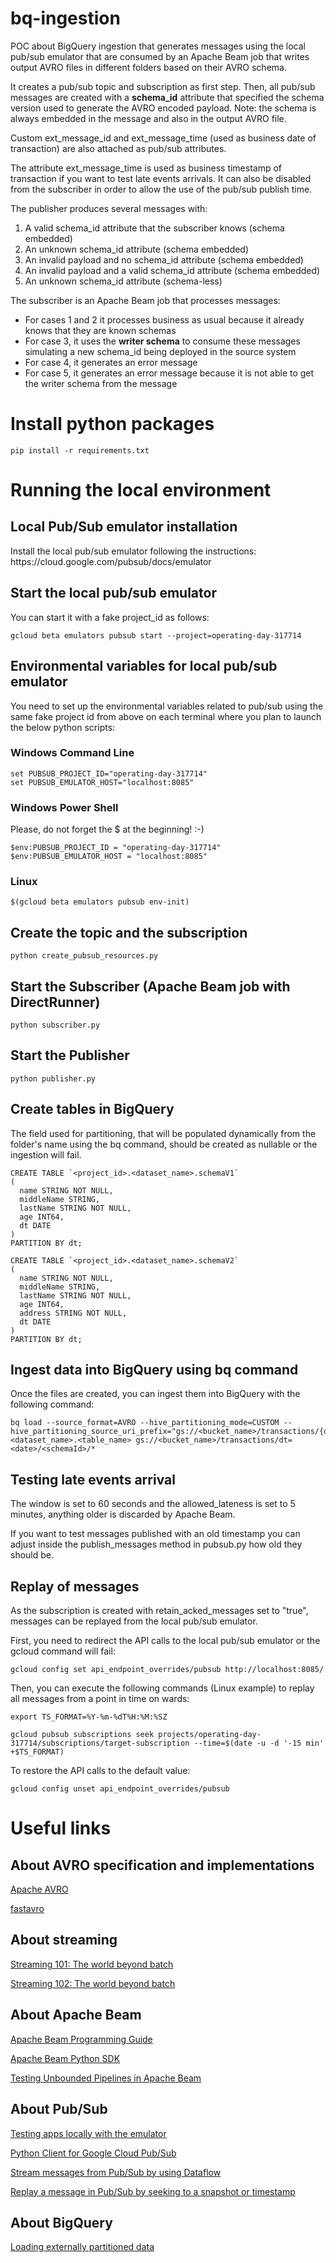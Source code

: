 # bq-ingestion
POC about BigQuery ingestion that generates messages using the local pub/sub emulator that are consumed by an Apache Beam job that writes output AVRO files in different folders based on their AVRO schema.

It creates a pub/sub topic and subscription as first step. Then, all pub/sub messages are created with a <b>schema_id</b> attribute that specified the schema version used to generate the AVRO encoded payload. 
Note: the schema is always embedded in the message and also in the output AVRO file.

Custom ext_message_id and ext_message_time (used as business date of transaction) are also attached as pub/sub attributes.

The attribute ext_message_time is used as business timestamp of transaction if you want to test late events arrivals. It can also be disabled from the subscriber in order to allow the use of the pub/sub publish time.

The publisher produces several messages with:
<ol>
    <li>A valid schema_id attribute that the subscriber knows (schema embedded)</li>
    <li>An unknown schema_id attribute (schema embedded)</li>
    <li>An invalid payload and no schema_id attribute (schema embedded)</li>
    <li>An invalid payload and a valid schema_id attribute (schema embedded)</li>
    <li>An unknown schema_id attribute (schema-less)</li>
</ol>

The subscriber is an Apache Beam job that processes messages:
<ul>
    <li>For cases 1 and 2 it processes business as usual because it already knows that they are known schemas</li>
    <li>For case 3, it uses the <b>writer schema</b> to consume these messages simulating a new schema_id being deployed in the source system</li>
    <li>For case 4, it generates an error message</li>
    <li>For case 5, it generates an error message because it is not able to get the writer schema from the message</li>
</ul>

<h1>Install python packages</h1>

```
pip install -r requirements.txt
```

<h1>Running the local environment</h1>
<h2>Local Pub/Sub emulator installation</h2>
Install the local pub/sub emulator following the instructions: https://cloud.google.com/pubsub/docs/emulator

<h2>Start the local pub/sub emulator</h2>
You can start it with a fake project_id as follows:

```
gcloud beta emulators pubsub start --project=operating-day-317714
```

<h2>Environmental variables for local pub/sub emulator</h2>

You need to set up the environmental variables related to pub/sub using the same fake project id from above on each terminal where you plan to launch the below python scripts:

<h3>Windows Command Line</h3>

```
set PUBSUB_PROJECT_ID="operating-day-317714"
set PUBSUB_EMULATOR_HOST="localhost:8085"
```

<h3>Windows Power Shell</h3>

Please, do not forget the $ at the beginning! :-)

```
$env:PUBSUB_PROJECT_ID = "operating-day-317714"
$env:PUBSUB_EMULATOR_HOST = "localhost:8085"
```

<h3>Linux</h3>

```
$(gcloud beta emulators pubsub env-init)
```

<h2>Create the topic and the subscription</h2>

```
python create_pubsub_resources.py
```

<h2>Start the Subscriber (Apache Beam job with DirectRunner)</h2>

```
python subscriber.py
```

<h2>Start the Publisher</h2>

```
python publisher.py
```

<h2>Create tables in BigQuery</h2>
The field used for partitioning, that will be populated dynamically from the folder's name using the bq command, should be created as nullable or the ingestion will fail. 

```
CREATE TABLE `<project_id>.<dataset_name>.schemaV1`
(
  name STRING NOT NULL,
  middleName STRING,
  lastName STRING NOT NULL,
  age INT64,
  dt DATE
)
PARTITION BY dt;

CREATE TABLE `<project_id>.<dataset_name>.schemaV2`
(
  name STRING NOT NULL,
  middleName STRING,
  lastName STRING NOT NULL,
  age INT64,
  address STRING NOT NULL,
  dt DATE
)
PARTITION BY dt;
```

<h2>Ingest data into BigQuery using bq command</h2>
Once the files are created, you can ingest them into BigQuery with the following command:

```
bq load --source_format=AVRO --hive_partitioning_mode=CUSTOM --hive_partitioning_source_uri_prefix="gs://<bucket_name>/transactions/{dt:DATE}" <dataset_name>.<table_name> gs://<bucket_name>/transactions/dt=<date>/<schemaId>/*
```

<h2>Testing late events arrival</h2>
The window is set to 60 seconds and the allowed_lateness is set to 5 minutes, anything older is discarded by Apache Beam. 

If you want to test messages published with an old timestamp you can adjust
inside the publish_messages method in pubsub.py how old they should be.

<h2>Replay of messages</h2>
As the subscription is created with retain_acked_messages set to "true", messages can be replayed from the local pub/sub emulator.

First, you need to redirect the API calls to the local pub/sub emulator or the gcloud command will fail:

```
gcloud config set api_endpoint_overrides/pubsub http://localhost:8085/
```

Then, you can execute the following commands (Linux example) to replay all messages from a point in time on wards:

```
export TS_FORMAT=%Y-%m-%dT%H:%M:%SZ

gcloud pubsub subscriptions seek projects/operating-day-317714/subscriptions/target-subscription --time=$(date -u -d '-15 min' +$TS_FORMAT)
```

To restore the API calls to the default value:

```
gcloud config unset api_endpoint_overrides/pubsub
```

<h1>Useful links</h1>

<h2>About AVRO specification and implementations</h2>
<a href="https://avro.apache.org/docs/1.11.0/gettingstartedpython.html">Apache AVRO</a>

<a href="https://fastavro.readthedocs.io/en/latest/#">fastavro</a>

<h2>About streaming</h2>
<a href="https://www.oreilly.com/radar/the-world-beyond-batch-streaming-101/">Streaming 101: The world beyond batch</a>

<a href="https://www.oreilly.com/radar/the-world-beyond-batch-streaming-102/">Streaming 102: The world beyond batch</a>

<h2>About Apache Beam</h2>
<a href="https://beam.apache.org/documentation/programming-guide/">Apache Beam Programming Guide</a>

<a href="https://github.com/apache/beam/tree/master/sdks/python/apache_beam">Apache Beam Python SDK</a>

<a href="https://beam.apache.org/blog/test-stream/">Testing Unbounded Pipelines in Apache Beam</a>

<h2>About Pub/Sub</h2>
<a href="https://cloud.google.com/pubsub/docs/emulator">Testing apps locally with the emulator</a>

<a href="https://googleapis.dev/python/pubsub/latest/index.html">Python Client for Google Cloud Pub/Sub</a>

<a href="https://cloud.google.com/pubsub/docs/stream-messages-dataflow">Stream messages from Pub/Sub by using Dataflow</a>

<a href="https://cloud.google.com/pubsub/docs/replay-message">Replay a message in Pub/Sub by seeking to a snapshot or timestamp</a>

<h2>About BigQuery</h2>
<a href="https://cloud.google.com/bigquery/docs/hive-partitioned-loads-gcs#bq">Loading externally partitioned data</a>